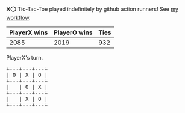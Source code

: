 :x::o: Tic-Tac-Toe played indefinitely by github action runners! See [my workflow](.github/workflows/play.yaml).

|PlayerX wins|PlayerO wins|Ties|
|-|-|-|
|2085|2019|932|

PlayerX's turn.

<pre>
+---+---+---+
| O | X | O |
+---+---+---+
|   | O | X |
+---+---+---+
|   | X | O |
+---+---+---+
</pre>